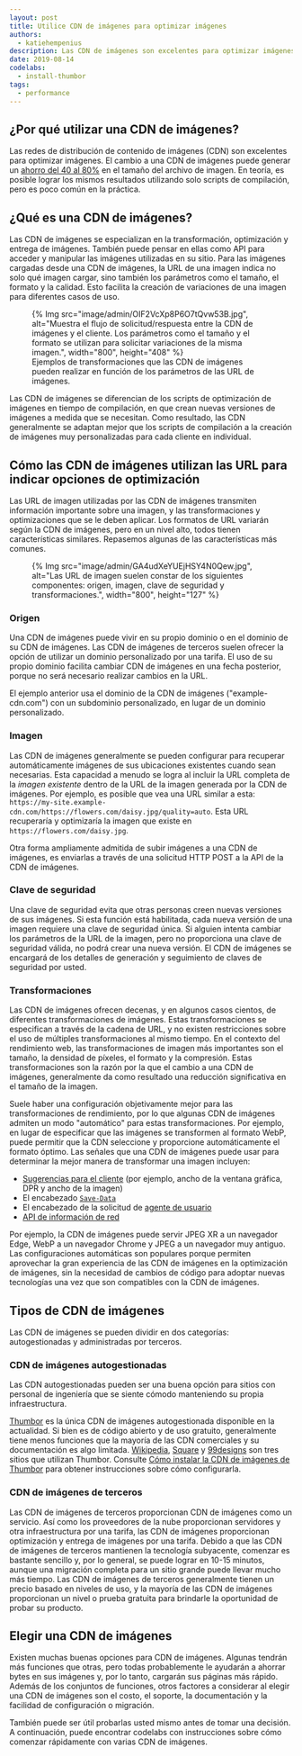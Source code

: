 ```yaml
---
layout: post
title: Utilice CDN de imágenes para optimizar imágenes
authors:
  - katiehempenius
description: Las CDN de imágenes son excelentes para optimizar imágenes. El cambio a una CDN de imágenes puede generar un ahorro del 40 al 80% en bytes de imagen.
date: 2019-08-14
codelabs:
  - install-thumbor
tags:
  - performance
---
```


## ¿Por qué utilizar una CDN de imágenes?

Las redes de distribución de contenido de imágenes (CDN) son excelentes para optimizar imágenes. El cambio a una CDN de imágenes puede generar un [ahorro del 40 al 80%](https://www.youtube.com/watch?v=YJGCZCaIZkQ&t=1010s) en el tamaño del archivo de imagen. En teoría, es posible lograr los mismos resultados utilizando solo scripts de compilación, pero es poco común en la práctica.

## ¿Qué es una CDN de imágenes?

Las CDN de imágenes se especializan en la transformación, optimización y entrega de imágenes. También puede pensar en ellas como API para acceder y manipular las imágenes utilizadas en su sitio. Para las imágenes cargadas desde una CDN de imágenes, la URL de una imagen indica no solo qué imagen cargar, sino también los parámetros como el tamaño, el formato y la calidad. Esto facilita la creación de variaciones de una imagen para diferentes casos de uso.

<figure>{% Img src="image/admin/OIF2VcXp8P6O7tQvw53B.jpg", alt="Muestra el flujo de solicitud/respuesta entre la CDN de imágenes y el cliente. Los parámetros como el tamaño y el formato se utilizan para solicitar variaciones de la misma imagen.", width="800", height="408" %} <figcaption> Ejemplos de transformaciones que las CDN de imágenes pueden realizar en función de los parámetros de las URL de imágenes.</figcaption></figure>

Las CDN de imágenes se diferencian de los scripts de optimización de imágenes en tiempo de compilación, en que crean nuevas versiones de imágenes a medida que se necesitan. Como resultado, las CDN generalmente se adaptan mejor que los scripts de compilación a la creación de imágenes muy personalizadas para cada cliente en individual.

## Cómo las CDN de imágenes utilizan las URL para indicar opciones de optimización

Las URL de imagen utilizadas por las CDN de imágenes transmiten información importante sobre una imagen, y las transformaciones y optimizaciones que se le deben aplicar. Los formatos de URL variarán según la CDN de imágenes, pero en un nivel alto, todos tienen características similares. Repasemos algunas de las características más comunes.

<figure>{% Img src="image/admin/GA4udXeYUEjHSY4N0Qew.jpg", alt="Las URL de imagen suelen constar de los siguientes componentes: origen, imagen, clave de seguridad y transformaciones.", width="800", height="127" %}</figure>

### Origen

Una CDN de imágenes puede vivir en su propio dominio o en el dominio de su CDN de imágenes. Las CDN de imágenes de terceros suelen ofrecer la opción de utilizar un dominio personalizado por una tarifa. El uso de su propio dominio facilita cambiar CDN de imágenes en una fecha posterior, porque no será necesario realizar cambios en la URL.

El ejemplo anterior usa el dominio de la CDN de imágenes ("example-cdn.com") con un subdominio personalizado, en lugar de un dominio personalizado.

### Imagen

Las CDN de imágenes generalmente se pueden configurar para recuperar automáticamente imágenes de sus ubicaciones existentes cuando sean necesarias. Esta capacidad a menudo se logra al incluir la URL completa de la *imagen existente* dentro de la URL de la imagen generada por la CDN de imágenes. Por ejemplo, es posible que vea una URL similar a esta: `https://my-site.example-cdn.com/https://flowers.com/daisy.jpg/quality=auto`. Esta URL recuperaría y optimizaría la imagen que existe en `https://flowers.com/daisy.jpg`.

Otra forma ampliamente admitida de subir imágenes a una CDN de imágenes, es enviarlas a través de una solicitud HTTP POST a la API de la CDN de imágenes.

### Clave de seguridad

Una clave de seguridad evita que otras personas creen nuevas versiones de sus imágenes. Si esta función está habilitada, cada nueva versión de una imagen requiere una clave de seguridad única. Si alguien intenta cambiar los parámetros de la URL de la imagen, pero no proporciona una clave de seguridad válida, no podrá crear una nueva versión. El CDN de imágenes se encargará de los detalles de generación y seguimiento de claves de seguridad por usted.

### Transformaciones

Las CDN de imágenes ofrecen decenas, y en algunos casos cientos, de diferentes transformaciones de imágenes. Estas transformaciones se especifican a través de la cadena de URL, y no existen restricciones sobre el uso de múltiples transformaciones al mismo tiempo. En el contexto del rendimiento web, las transformaciones de imagen más importantes son el tamaño, la densidad de píxeles, el formato y la compresión. Estas transformaciones son la razón por la que el cambio a una CDN de imágenes, generalmente da como resultado una reducción significativa en el tamaño de la imagen.

Suele haber una configuración objetivamente mejor para las transformaciones de rendimiento, por lo que algunas CDN de imágenes admiten un modo "automático" para estas transformaciones. Por ejemplo, en lugar de especificar que las imágenes se transformen al formato WebP, puede permitir que la CDN seleccione y proporcione automáticamente el formato óptimo. Las señales que una CDN de imágenes puede usar para determinar la mejor manera de transformar una imagen incluyen:

- [Sugerencias para el cliente](https://developer.chrome.com/blog/automating-resource-selection-with-client-hints/) (por ejemplo, ancho de la ventana gráfica, DPR y ancho de la imagen)
- El encabezado [`Save-Data`](https://developer.mozilla.org/docs/Web/HTTP/Headers/Save-Data)
- El encabezado de la solicitud de [agente de usuario](https://developer.mozilla.org/docs/Web/HTTP/Headers/User-Agent)
- [API de información de red](https://developer.mozilla.org/docs/Web/API/Network_Information_API)

Por ejemplo, la CDN de imágenes puede servir JPEG XR a un navegador Edge, WebP a un navegador Chrome y JPEG a un navegador muy antiguo. Las configuraciones automáticas son populares porque permiten aprovechar la gran experiencia de las CDN de imágenes en la optimización de imágenes, sin la necesidad de cambios de código para adoptar nuevas tecnologías una vez que son compatibles con la CDN de imágenes.

## Tipos de CDN de imágenes

Las CDN de imágenes se pueden dividir en dos categorías: autogestionadas y administradas por terceros.

### CDN de imágenes autogestionadas

Las CDN autogestionadas pueden ser una buena opción para sitios con personal de ingeniería que se siente cómodo manteniendo su propia infraestructura.

[Thumbor](https://github.com/thumbor/thumbor) es la única CDN de imágenes autogestionada disponible en la actualidad. Si bien es de código abierto y de uso gratuito, generalmente tiene menos funciones que la mayoría de las CDN comerciales y su documentación es algo limitada. [Wikipedia](https://wikitech.wikimedia.org/wiki/Thumbor), [Square](https://medium.com/square-corner-blog/dynamic-images-with-thumbor-a430a1cfcd87) y [99designs](https://99designs.com/tech-blog/blog/2013/07/01/thumbnailing-with-thumbor/) son tres sitios que utilizan Thumbor. Consulte [Cómo instalar la CDN de imágenes de Thumbor](/install-thumbor) para obtener instrucciones sobre cómo configurarla.

### CDN de imágenes de terceros

Las CDN de imágenes de terceros proporcionan CDN de imágenes como un servicio. Así como los proveedores de la nube proporcionan servidores y otra infraestructura por una tarifa, las CDN de imágenes proporcionan optimización y entrega de imágenes por una tarifa. Debido a que las CDN de imágenes de terceros mantienen la tecnología subyacente, comenzar es bastante sencillo y, por lo general, se puede lograr en 10-15 minutos, aunque una migración completa para un sitio grande puede llevar mucho más tiempo. Las CDN de imágenes de terceros generalmente tienen un precio basado en niveles de uso, y la mayoría de las CDN de imágenes proporcionan un nivel o prueba gratuita para brindarle la oportunidad de probar su producto.

## Elegir una CDN de imágenes

Existen muchas buenas opciones para CDN de imágenes. Algunas tendrán más funciones que otras, pero todas probablemente le ayudarán a ahorrar bytes en sus imágenes y, por lo tanto, cargarán sus páginas más rápido. Además de los conjuntos de funciones, otros factores a considerar al elegir una CDN de imágenes son el costo, el soporte, la documentación y la facilidad de configuración o migración.

También puede ser útil probarlas usted mismo antes de tomar una decisión. A continuación, puede encontrar codelabs con instrucciones sobre cómo comenzar rápidamente con varias CDN de imágenes.
